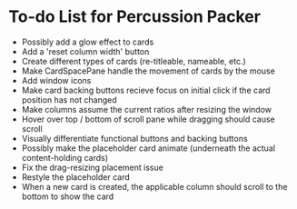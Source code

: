 # To-do List for Percussion Packer

* Possibly add a glow effect to cards
* Add a 'reset column width' button
* Create different types of cards (re-titleable, nameable, etc.)
* Make CardSpacePane handle the movement of cards by the mouse
* Add window icons
* Make card backing buttons recieve focus on initial click if the card position has not changed
* Make columns assume the current ratios after resizing the window
* Hover over top / bottom of scroll pane while dragging should cause scroll
* Visually differentiate functional buttons and backing buttons
* Possibly make the placeholder card animate (underneath the actual content-holding cards)
* Fix the drag-resizing placement issue
* Restyle the placeholder card
* When a new card is created, the applicable column should scroll to the bottom to show the card
